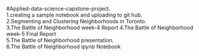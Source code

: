 #Applied-data-science-capstone-project.                       
1.creating a sample notebook and uploading to git hub.                                               
2.Segmenting and Clustering Neighborhoods in Toronto.                                         
3.The Battle of Neighborhood week-4 Report
4.The Battle of Neighborhood week-5 Final Report                                          
5.The Battle of Neighborhood presentation.                                
6.The Battle of Neighborhood ipynb Notebook
